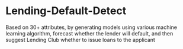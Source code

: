 # Lending-Default-Detect
Based on 30+ attributes, by generating models using various machine learning algorithm, forecast whether the lender will default, and then suggest Lending Club whether to issue loans to the applicant
